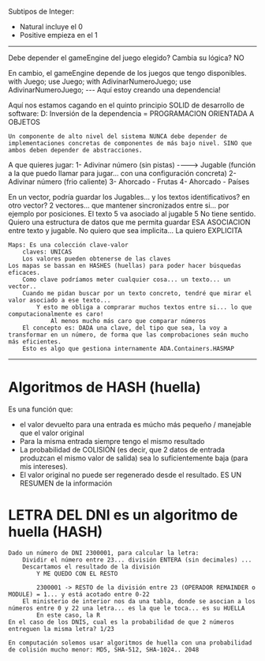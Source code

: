 Subtipos de Integer:

- Natural incluye el 0
- Positive empieza en el 1

---

Debe depender el gameEngine del juego elegido? Cambia su lógica? NO

En cambio, el gameEngine depende de los juegos que tengo disponibles.
    with Juego; use Juego;
    with AdivinarNumeroJuego; use AdivinarNumeroJuego; --- Aquí estoy creando una dependencia!

Aquí nos estamos cagando en el quinto principio SOLID de desarrollo de software:
D: Inversión de la dependencia = PROGRAMACION ORIENTADA A OBJETOS

    Un componente de alto nivel del sistema NUNCA debe depender de implementaciones concretas de componentes de más bajo nivel. SINO que ambos deben depender de abstracciones.

A que quieres jugar:
1- Adivinar número (sin pistas)     ----> Jugable (función a la que puedo llamar para jugar... con una configuración concreta)
2- Adivinar número (frio caliente)
3- Ahorcado - Frutas
4- Ahorcado - Países

En un vector, podría guardar los Jugables... y los textos identificativos? en otro vector?
    2 vectores... que mantener sincronizados entre si... por ejemplo por posiciones. 
        El texto 5 va asociado al jugable 5
    No tiene sentido.
    Quiero una estructura de datos que me permita guardar ESA ASOCIACION entre texto y jugable. No quiero que sea implicita... La quiero EXPLICITA

    Maps: Es una colección clave-valor
        claves: UNICAS
        Los valores pueden obtenerse de las claves
    Los mapas se bassan en HASHES (huellas) para poder hacer búsquedas eficaces.
        Como clave podríamos meter cualquier cosa... un texto... un vector..
        Cuando me pidan buscar por un texto concreto, tendré que mirar el valor asociado a ese texto...
            Y esto me obliga a comprarar muchos textos entre si... lo que computacionalmente es caro!
                Al menos mucho más caro que comparar números
        El concepto es: DADA una clave, del tipo que sea, la voy a transformar en un número, de forma que las comprobaciones seán mucho más eficientes.
        Esto es algo que gestiona internamente ADA.Containers.HASMAP
---

# Algoritmos de HASH (huella)

Es una función que:
- el valor devuelto para una entrada es múcho más pequeño / manejable que el valor original
- Para la misma entrada siempre tengo el mismo resultado
- La probabilidad de COLISIÓN (es decir, que 2 datos de entrada produzcan el mismo valor de salida) sea lo suficientemente baja (para mis intereses).
- El valor original no puede ser regenerado desde el resultado. ES UN RESUMEN de la información

# LETRA DEL DNI es un algoritmo de huella (HASH)

    Dado un número de DNI 2300001, para calcular la letra:
        Dividir el número entre 23... división ENTERA (sin decimales) ...
        Descartamos el resultado de la división
            Y ME QUEDO CON EL RESTO

            2300001 -> RESTO de la división entre 23 (OPERADOR REMAINDER o MODULE) = 1... y está acotado entre 0-22
        El ministerio de interior nos da una tabla, donde se asocian a los números entre 0 y 22 una letra... es la que le toca... es su HUELLA
            En este caso, la R
    En el caso de los DNIS, cual es la probabilidad de que 2 números entreguen la misma letra? 1/23

    En computación solemos usar algoritmos de huella con una probabilidad de colisión mucho menor: MD5, SHA-512, SHA-1024.. 2048

